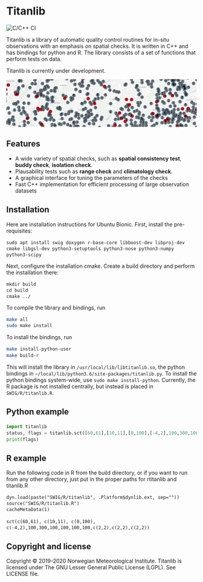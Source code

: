 # Titanlib 

![C/C++ CI](https://github.com/metno/titanlib/workflows/C/C++%20CI/badge.svg)

Titanlib is a library of automatic quality control routines for in-situ observations with an emphasis on
spatial checks. It is written in C++ and has bindings for python and R. The library consists of a set of
functions that perform tests on data.

Titanlib is currently under development.

![Example of titanlib](extras/image.jpg)

## Features

- A wide variety of spatial checks, such as **spatial consistency test**, **buddy check**, **isolation check**.
- Plausability tests such as **range check** and **climatology check**.
- A graphical interface for tuning the parameters of the checks
- Fast C++ implementation for efficient processing of large observation datasets 

## Installation

Here are installation instructions for Ubuntu Bionic. First, install the pre-requisites:

```
sudo apt install swig doxygen r-base-core libboost-dev libproj-dev cmake libgsl-dev python3-setuptools python3-nose python3-numpy python3-scipy
```

Next, configure the installation cmake. Create a build directory and perform the
installation there:

```
mkdir build
cd build
cmake ../
```

To compile the library and bindings, run

```bash
make all
sudo make install
```

To install the bindings, run
```bash
make install-python-user
make build-r
```

This will install the library in `/usr/local/lib/libtitanlib.so`, the python bindings in
`~/local/lib/python3.6/site-packages/titanlib.py`. To install the python bindings
system-wide, use `sudo make install-python`.  Currently, the R package is not installed
centrally, but instead is placed in `SWIG/R/titanlib.R`.

## Python example

```python
import titanlib
status, flags = titanlib.sct([60,61],[10,11],[0,100],[-4,2],100,300,100,100,100,100,[2,2],[2,2],[2,2])
print(flags)
```

## R example

Run the following code in R from the build directory, or if you want to run from any other directory, just
put in the proper paths for rtitanlib and titanlib.R

```
dyn.load(paste("SWIG/R/titanlib", .Platform$dynlib.ext, sep=""))
source("SWIG/R/titanlib.R")
cacheMetaData(1)

sct(c(60,61), c(10,11), c(0,100), c(-4,2),100,300,100,100,100,100,c(2,2),c(2,2),c(2,2))
```

## Copyright and license

Copyright © 2019-2020 Norwegian Meteorological Institute. Titanlib is licensed under The GNU Lesser General
Public License (LGPL). See LICENSE file.
